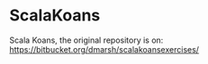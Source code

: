 ScalaKoans
==========

Scala Koans, the original repository is on: https://bitbucket.org/dmarsh/scalakoansexercises/
